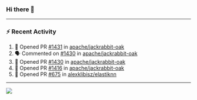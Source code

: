 ### Hi there 👋

---

### :zap: Recent Activity

<!--START_SECTION:activity-->
1. 💪 Opened PR [#1431](https://github.com/apache/jackrabbit-oak/pull/1431) in [apache/jackrabbit-oak](https://github.com/apache/jackrabbit-oak)
2. 🗣 Commented on [#1430](https://github.com/apache/jackrabbit-oak/pull/1430#issuecomment-2066813207) in [apache/jackrabbit-oak](https://github.com/apache/jackrabbit-oak)
3. 💪 Opened PR [#1430](https://github.com/apache/jackrabbit-oak/pull/1430) in [apache/jackrabbit-oak](https://github.com/apache/jackrabbit-oak)
4. 💪 Opened PR [#1416](https://github.com/apache/jackrabbit-oak/pull/1416) in [apache/jackrabbit-oak](https://github.com/apache/jackrabbit-oak)
5. 💪 Opened PR [#675](https://github.com/alexklibisz/elastiknn/pull/675) in [alexklibisz/elastiknn](https://github.com/alexklibisz/elastiknn)
<!--END_SECTION:activity-->

---

<!--
**fabriziofortino/fabriziofortino** is a ✨ _special_ ✨ repository because its `README.md` (this file) appears on your GitHub profile.

Here are some ideas to get you started:

- 🔭 I’m currently working on ...
- 🌱 I’m currently learning ...
- 👯 I’m looking to collaborate on ...
- 🤔 I’m looking for help with ...
- 💬 Ask me about ...
- 📫 How to reach me: ...
- 😄 Pronouns: ...
- ⚡ Fun fact: ...
-->
![](https://komarev.com/ghpvc/?username=fabriziofortino)
